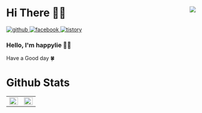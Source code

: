 <div>
  <h1>
    Hi There 👋🏻
    <img align="right" src="https://hits.seeyoufarm.com/api/count/incr/badge.svg?url=https%3A%2F%2Fgithub.com%2Fhappylie&count_bg=%232EB196&title_bg=%23555555&icon=github.svg&icon_color=%23E7E7E7&title=view&edge_flat=false"/>
  </h1>
</div>
<div>
  <a href="https://github.com/happylie" target="_blank">
    <img src=https://img.shields.io/badge/github-black?style=for-the-badge&logo=github&logoColor=white alt=github />
  </a>
  <a href="https://www.facebook.com/happylie.blog" target="_blank">
    <img src=https://img.shields.io/badge/facebook-blue?style=for-the-badge&logo=facebook&logoColor=white alt=facebook />
  </a>
  <a href="https://happylie.tistory.com/" target="_blank">
    <img src=https://img.shields.io/badge/tistory-orange?style=for-the-badge&logo=tistory&logoColor=white alt=tistory />
  </a>
</div>

### Hello, I'm happylie 🌵🌵

Have a Good day 🍀

# Github Stats
<table>
  <tr>
    <td valign="top" width="50%">
      <a href="https://github.com/happylie" target="_blank">
        <img src="https://github-readme-stats.vercel.app/api?username=happylie&show_icons=true&count_private=true&hide_border=true&theme=dracula" align="left" style="width: 100%" />
      </a>
    </td>
    <td valign="top" width="50%">
      <a href="https://github.com/happylie" target="_blank">
        <img src="https://github-readme-stats.vercel.app/api/top-langs/?username=happylie&hide_border=true&layout=compact&theme=dracula" align="left" style="width: 100%" />
      </a>
    </td>
  </tr>
</table>  
<br/>  

